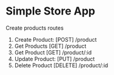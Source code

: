 # Simple Store App

Create products routes

1. Create Product: [POST] /product
2. Get Products [GET] /product
3. Get Product [GET] /product/:id
4. Update Product: [PUT] /product
5. Delete Product [DELETE] /product/:id
